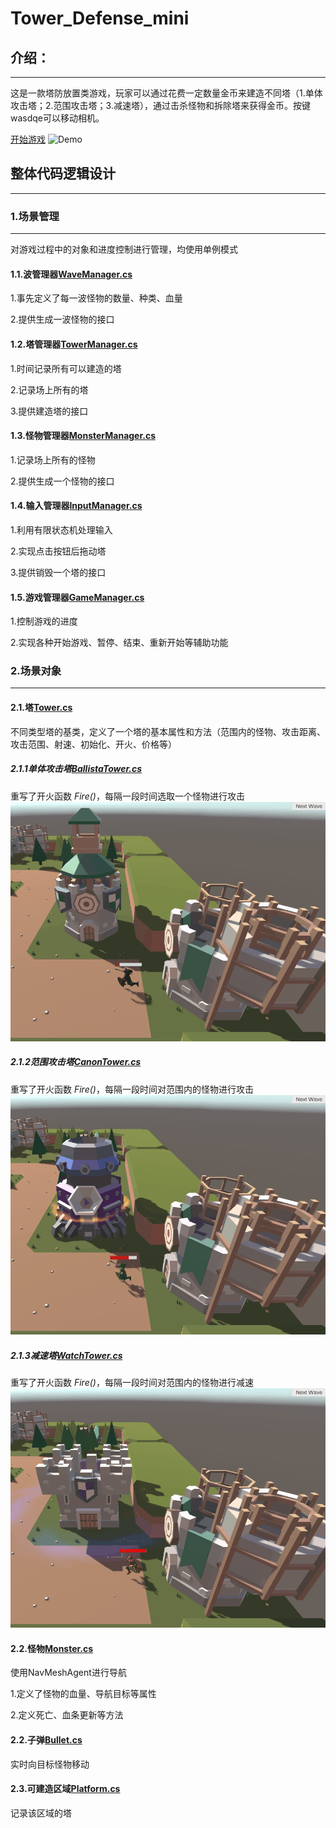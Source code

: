 # Tower_Defense_mini

## 介绍：

***

这是一款塔防放置类游戏，玩家可以通过花费一定数量金币来建造不同塔（1.单体攻击塔；2.范围攻击塔；3.减速塔），通过击杀怪物和拆除塔来获得金币。按键wasdqe可以移动相机。

[开始游戏](Build/Tower_Defense_mini.exe)
![Demo](readme/demo.gif)

## 整体代码逻辑设计

***

### **1.场景管理**

***

对游戏过程中的对象和进度控制进行管理，均使用单例模式

#### **1.1.波管理器**[WaveManager.cs](Assets/Scripts/WaveManager.cs)

1.事先定义了每一波怪物的数量、种类、血量

2.提供生成一波怪物的接口

#### **1.2.塔管理器**[TowerManager.cs](Assets/Scripts/TowerManager.cs)

1.时间记录所有可以建造的塔

2.记录场上所有的塔

3.提供建造塔的接口

#### **1.3.怪物管理器**[MonsterManager.cs](Assets/Scripts/MonsterManager.cs)

1.记录场上所有的怪物

2.提供生成一个怪物的接口

#### **1.4.输入管理器**[InputManager.cs](Assets/Scripts/InputManager.cs)

1.利用有限状态机处理输入

2.实现点击按钮后拖动塔

3.提供销毁一个塔的接口

#### **1.5.游戏管理器**[GameManager.cs](Assets/Scripts/GameManager.cs)

1.控制游戏的进度

2.实现各种开始游戏、暂停、结束、重新开始等辅助功能

### **2.场景对象**

***

#### **2.1.塔**[Tower.cs](Assets/Scripts/Tower.cs)

不同类型塔的基类，定义了一个塔的基本属性和方法（范围内的怪物、攻击距离、攻击范围、射速、初始化、开火、价格等）

##### **2.1.1单体攻击塔**[BallistaTower.cs](Assets/Scripts/BallistaTower.cs)

重写了开火函数 *Fire()*，每隔一段时间选取一个怪物进行攻击
![BallistaTower](readme/BallistaTower.gif)

##### **2.1.2范围攻击塔**[CanonTower.cs](Assets/Scripts/CanonTower.cs)

重写了开火函数 *Fire()*，每隔一段时间对范围内的怪物进行攻击
![CanonTower](readme/CanonTower.gif)

##### **2.1.3减速塔**[WatchTower.cs](Assets/Scripts/WatchTower.cs)

重写了开火函数 *Fire()*，每隔一段时间对范围内的怪物进行减速
![WatchTower](readme/WatchTower.gif)

#### **2.2.怪物**[Monster.cs](Assets/Scripts/Monster.cs)

使用NavMeshAgent进行导航

1.定义了怪物的血量、导航目标等属性

2.定义死亡、血条更新等方法

#### **2.2.子弹**[Bullet.cs](Assets/Scripts/Bullet.cs)

实时向目标怪物移动

#### **2.3.可建造区域**[Platform.cs](Assets/Scripts/Platform.cs)

记录该区域的塔